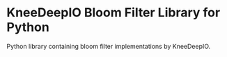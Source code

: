 KneeDeepIO Bloom Filter Library for Python
==========================================

Python library containing bloom filter implementations by KneeDeepIO.
